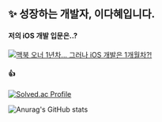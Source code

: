 ## ✨ 성장하는 개발자, 이다혜입니다.

<!--
**dahae0320/dahae0320** is a ✨ _special_ ✨ repository because its `README.md` (this file) appears on your GitHub profile.

Here are some ideas to get you started:

- 🔭 I’m currently working on ...
- 🌱 I’m currently learning ...
- 👯 I’m looking to collaborate on ...
- 🤔 I’m looking for help with ...
- 💬 Ask me about ...
- 📫 How to reach me: ...
- 😄 Pronouns: ...
- ⚡ Fun fact: ...
-->

#### 저의 iOS 개발 입문은..?

[![맥북 오너 1년차... 그러나 iOS 개발은 1개월차?!](https://img.youtube.com/vi/M678vw6qPrc/0.jpg)](https://youtu.be/M678vw6qPrc?t=0s)


#### 👍

[![Solved.ac Profile](http://mazassumnida.wtf/api/v2/generate_badge?boj=ss7ssy)](https://solved.ac/ss7ssy/)

![Anurag's GitHub stats](https://github-readme-stats.vercel.app/api?username=dahae0320&show_icons=true&theme=vue)
